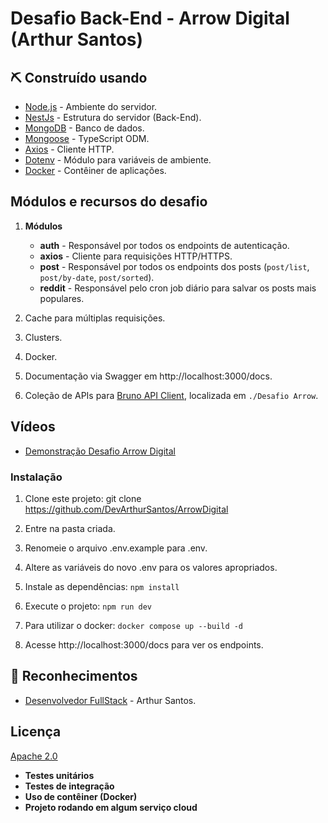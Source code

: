 # Desafio Back-End - Arrow Digital (Arthur Santos)

## ⛏️ Construído usando

- [Node.js](https://nodejs.org/en/) - Ambiente do servidor.
- [NestJs](https://nestjs.com/) - Estrutura do servidor (Back-End).
- [MongoDB](https://www.mongodb.com/) - Banco de dados.
- [Mongoose](https://mongoosejs.com/) - TypeScript ODM.
- [Axios](https://axios-http.com/ptbr/docs/intro) - Cliente HTTP.
- [Dotenv](https://www.npmjs.com/package/dotenv) - Módulo para variáveis de ambiente.
- [Docker](https://www.docker.com/) - Contêiner de aplicações.

## Módulos e recursos do desafio

1. **Módulos**
   - **auth**     - Responsável por todos os endpoints de autenticação.
   - **axios**    - Cliente para requisições HTTP/HTTPS.
   - **post**     - Responsável por todos os endpoints dos posts (`post/list`, `post/by-date`, `post/sorted`).
   - **reddit**   - Responsável pelo cron job diário para salvar os posts mais populares.

2. Cache para múltiplas requisições.

3. Clusters.

4. Docker.

5. Documentação via Swagger em http://localhost:3000/docs.

6. Coleção de APIs para [Bruno API Client](https://www.usebruno.com/), localizada em `./Desafio Arrow`.

## Vídeos

- [Demonstração Desafio Arrow Digital](https://youtu.be/_TlXMmUYJSo)

### Instalação

1. Clone este projeto:
   git clone https://github.com/DevArthurSantos/ArrowDigital

2. Entre na pasta criada.

3. Renomeie o arquivo .env.example para .env.

4. Altere as variáveis do novo .env para os valores apropriados.

5. Instale as dependências: `npm install`

6. Execute o projeto: `npm run dev`

7. Para utilizar o docker: `docker compose up --build -d`

8. Acesse http://localhost:3000/docs para ver os endpoints.

## 🎉 Reconhecimentos

- [Desenvolvedor FullStack](https://github.com/DevArthurSantos) - Arthur Santos.

## Licença

[Apache 2.0](https://choosealicense.com/licenses/apache-2.0/)





-   **Testes unitários**
-   **Testes de integração**
-   **Uso de contêiner (Docker)**
- **Projeto rodando em algum serviço cloud**